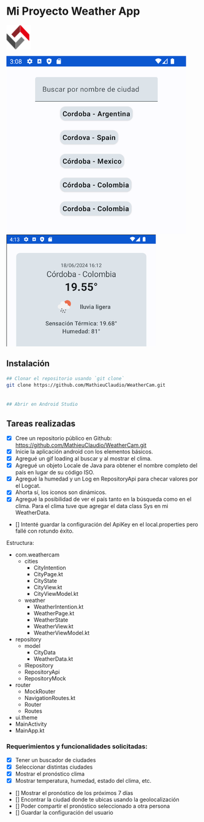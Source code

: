 # Mi Proyecto Weather App

[![Logo WeatherCam](https://github.com/MathieuClaudio/WeatherCam/blob/main/logo.png)](https://github.com/MathieuClaudio/WeatherCam.git)

[![Print Search](https://github.com/MathieuClaudio/WeatherCam/blob/main/print_search_v1.png)](https://github.com/MathieuClaudio/WeatherCam.git)
[![Print Weather](https://github.com/MathieuClaudio/WeatherCam/blob/main/print_weather_v1.png)](https://github.com/MathieuClaudio/WeatherCam.git)

## Instalación
```bash
## Clonar el repositorio usando `git clone`
git clone https://github.com/MathieuClaudio/WeatherCam.git


## Abrir en Android Studio

```

## Tareas realizadas
- [x] Cree un repositorio público en Github: https://github.com/MathieuClaudio/WeatherCam.git
- [x] Inicie la aplicación android con los elementos básicos.
- [x] Agregué un gif loading al buscar y al mostrar el clima.
- [x] Agregué un objeto Locale de Java para obtener el nombre completo del país en lugar de su código ISO.
- [x] Agregué la humedad y un Log en RepositoryApi para checar valores por el Logcat.
- [x] Ahorta sí, los iconos son dinámicos.
- [x] Agregué la posibilidad de ver el país tanto en la búsqueda como en el clima. Para el clima tuve que agregar el data class Sys en mi WeatherData.
- [] Intenté guardar la configuración del ApiKey en el local.properties pero fallé con rotundo éxito.


Estructura:
- com.weathercam
  - cities
    - CityIntention
    - CityPage.kt
    - CityState
    - CityView.kt
    - CityViewModel.kt
  - weather
    - WeatherIntention.kt
    - WeatherPage.kt
    - WeatherState
    - WeatherView.kt
    - WeatherViewModel.kt
- repository
  - model
    - CityData
    - WeatherData.kt
  - IRepository
  - RepositoryApi
  - RepositoryMock
- router
  - MockRouter
  - NavigationRoutes.kt
  - Router
  - Routes
- ui.theme
- MainActivity
- MainApp.kt

### Requerimientos y funcionalidades solicitadas:
- [x] Tener un buscador de ciudades
- [x] Seleccionar distintas ciudades
- [x] Mostrar el pronóstico clima
- [x] Mostrar temperatura, humedad, estado del clima, etc.
- [] Mostrar el pronóstico de los próximos 7 días
- [] Encontrar la ciudad donde te ubicas usando la geolocalización
- [] Poder compartir el pronóstico seleccionado a otra persona
- [] Guardar la configuración del usuario




